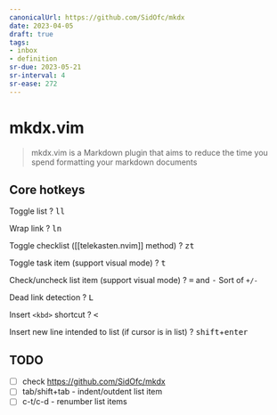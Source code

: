 ```yaml
---
canonicalUrl: https://github.com/SidOfc/mkdx
date: 2023-04-05
draft: true
tags:
- inbox
- definition
sr-due: 2023-05-21
sr-interval: 4
sr-ease: 272
---
```


# mkdx.vim

> mkdx.vim is a Markdown plugin that aims to reduce the time you spend formatting your markdown documents

## Core hotkeys

Toggle list
?
<kbd><leader>ll</kbd>

Wrap link
?
<kbd><leader>ln</kbd>

Toggle checklist ([[telekasten.nvim]] method)
?
<kbd><leader>zt</kbd>

Toggle task item (support visual mode)
?
<kbd><leader>t</kbd>

Check/uncheck list item (support visual mode)
?
<kbd><leader>=</kbd> and <kbd><leader>-</kbd>
Sort of `+/-`

Dead link detection
?
<kbd><leader>L</kbd>

Insert `<kbd>` shortcut
?
<kbd><<tab></kbd>

Insert new line intended to list (if cursor is in list)
?
<kbd>shift</kbd>+<kbd>enter</kbd>

## TODO

- [ ] check https://github.com/SidOfc/mkdx
- [ ] tab/shift+tab - indent/outdent list item
- [ ] c-t/c-d - renumber list items